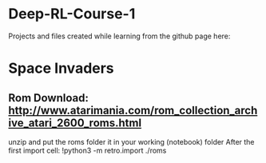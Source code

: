 # Deep-RL-Course-1
Projects and files created while learning from the github page here:

# Space Invaders
## Rom Download: http://www.atarimania.com/rom_collection_archive_atari_2600_roms.html
unzip and put the roms folder it in your working (notebook) folder
After the first import cell:
!python3 -m retro.import ./roms
